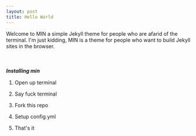 ```yaml
---
layout: post
title: Hello World
---
```


<p>Welcome to MIN a simple Jekyll theme for people who are afarid of the terminal. I'm just kidding, MIN is a theme for people who want to build Jekyll sites in the browser.</p>

<h5 style="margin-top: 50px; margin-bottom: 15px;">Installing min</h5>

<ol>
    <li><p>Open up terminal</p></li>
    <li><p>Say fuck terminal</p></li>
    <li><p>Fork this repo</p></li>
    <li><p>Setup config.yml</p></li>
    <li><p>That's it</p></li>
</ol>